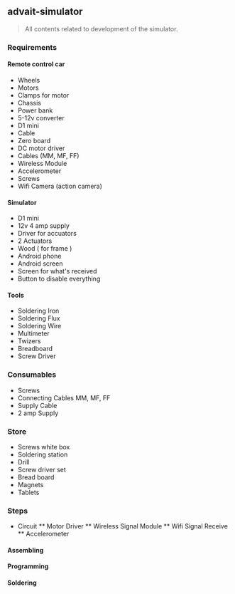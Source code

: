 ## advait-simulator
> All contents related to development of the simulator.

### Requirements
#### Remote control car
* Wheels
* Motors
* Clamps for motor
* Chassis
* Power bank
* 5-12v converter
* D1 mini
* Cable
* Zero board
* DC motor driver
* Cables (MM, MF, FF)
* Wireless Module
* Accelerometer
* Screws 
* Wifi Camera (action camera)

#### Simulator
* D1 mini
* 12v 4 amp supply
* Driver for accuators
* 2 Actuators
* Wood ( for frame )
* Android phone
* Android screen
* Screen for what's received
* Button to disable everything

#### Tools
* Soldering Iron
* Soldering Flux
* Soldering Wire
* Multimeter
* Twizers
* Breadboard
* Screw Driver

### Consumables
* Screws
* Connecting Cables MM, MF, FF
* Supply Cable
* 2 amp Supply

### Store
* Screws white box
* Soldering station
* Drill
* Screw driver set
* Bread board
* Magnets
* Tablets

### Steps
* Circuit
**  Motor Driver
**  Wireless Signal Module
**  Wifi Signal Receive
**  Accelerometer

#### Assembling
#### Programming
#### Soldering


####
